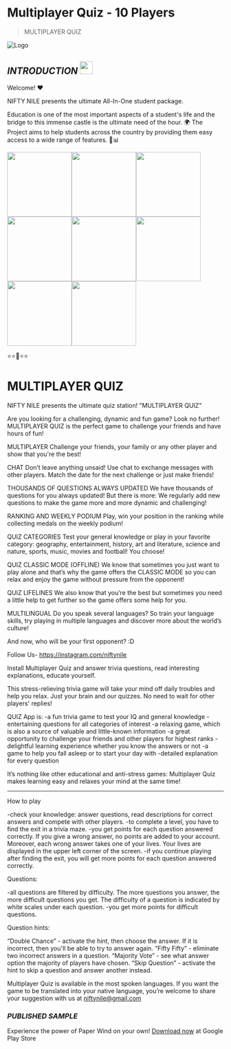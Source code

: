 # **Multiplayer Quiz - 10 Players**
> MULTIPLAYER QUIZ

![Logo](https://play-lh.googleusercontent.com/vynpc5CwqoQ8Zksyi8txZLDvNU2PtLJKc5lafwxGe8YPIWGblvzIs17dfTgWi4B6Yo3Y=s48-rw)

## ***INTRODUCTION***  <img src="https://raw.githubusercontent.com/MartinHeinz/MartinHeinz/master/wave.gif" width="30px">

Welcome! ❤

NIFTY NILE presents the ultimate All-In-One student package.

Education is one of the most important aspects of a student's life and the bridge to this immense castle is the ultimate need of the hour. 🌍
The Project aims to help students across the country by providing them easy access to a wide range of features. 📰📊

<img src="https://play-lh.googleusercontent.com/ZNy0anodnrLzItuyFPLVrfBtLC7PW7jjiY3PyUy3D9WN7vbfFJ_kD3jBO80Snq4iQA=w526-h296-rw" width="150px"><img src="https://play-lh.googleusercontent.com/0TGJKxgjct_21-xEY8dOinChMvFtllGrqdWToNonGEMkGQ6zsnCJnLshLw0tLHSb5Jk=w526-h296-rw" width="150px"><img src="https://play-lh.googleusercontent.com/vxNroenHbpVz_T1ajGkpIEDAMycReEx_TjVMJ7m_ni3beyxGB2xUYoFWm81Mn4-CcTRR=w526-h296-rw" width="150px"><img src="https://play-lh.googleusercontent.com/aR-uMI2FbQawGhD065Xu0PewoChVaizK-DxCJOfXzmffYC16K_Ss0e69wyzXNQMnXcio=w526-h296-rw" width="150px"><img src="https://play-lh.googleusercontent.com/1QKx9-dajiJ6qWcGKpl3m09CfXsZ9GkrnVK0CUppPWLj91e9I9vvUYJtaO63c4QdhnU=w526-h296-rw" width="150px"><img src="https://play-lh.googleusercontent.com/qpr7v5dR-F_foNA20205QKFEpuNzq7GEOw1yPCeZ2v0DTLKEVMU24sUu_DZu7Locew=w526-h296-rw" width="150px"><img src="https://play-lh.googleusercontent.com/AzhkTyad7-ZIH1hm9WFI2GBam0c3fkQoK0M2jJ8YAY3cbaC_BWTHyabmHN5zmsyzLQ=w526-h296-rw" width="150px"><img src="https://play-lh.googleusercontent.com/SNukclj8qwqbCt26X9iIIo3IZlyNT_Ww8TMb6Kl5mVd_XugeVy8fDQz8Q8CsdiKjrw=w526-h296-rw" width="150px">



⭐⭐🌟⭐⭐

# **MULTIPLAYER QUIZ**

NIFTY NILE presents the ultimate quiz station!
"MULTIPLAYER QUIZ"

Are you looking for a challenging, dynamic and fun game? Look no further! MULTIPLAYER QUIZ is the perfect game to challenge your friends and have hours of fun!

MULTIPLAYER
Challenge your friends, your family or any other player and show that you're the best!

CHAT
Don’t leave anything unsaid! Use chat to exchange messages with other players. Match the date for the next challenge or just make friends!

THOUSANDS OF QUESTIONS ALWAYS UPDATED
We have thousands of questions for you always updated! But there is more: We regularly add new questions to make the game more and more dynamic and challenging!

RANKING AND WEEKLY PODIUM
Play, win your position in the ranking while collecting medals on the weekly podium!

QUIZ CATEGORIES
Test your general knowledge or play in your favorite category: geography, entertainment, history, art and literature, science and nature, sports, music, movies and football! You choose!

QUIZ CLASSIC MODE (OFFLINE)
We know that sometimes you just want to play alone and that’s why the game offers the CLASSIC MODE so you can relax and enjoy the game without pressure from the opponent!

QUIZ LIFELINES
We also know that you’re the best but sometimes you need a little help to get further so the game offers some help for you.

MULTILINGUAL
Do you speak several languages? So train your language skills, try playing in multiple languages and discover more about the world’s culture!

And now, who will be your first opponent? :D

Follow Us-
https://instagram.com/niftynile


Install Multiplayer Quiz and answer trivia questions, read interesting explanations, educate yourself.

This stress-relieving trivia game will take your mind off daily troubles and help you relax.
Just your brain and our quizzes. No need to wait for other players' replies!


QUIZ App is:
-a fun trivia game to test your IQ and general knowledge
-entertaining questions for all categories of interest
-a relaxing game, which is also a source of valuable and little-known information
-a great opportunity to challenge your friends and other players for highest ranks
-delightful learning experience whether you know the answers or not
-a game to help you fall asleep or to start your day with
-detailed explanation for every question


It’s nothing like other educational and anti-stress games: Multiplayer Quiz makes learning easy and relaxes your mind at the same time!
*******************************
How to play

-check your knowledge: answer questions, read descriptions for correct answers and compete with other players.
-to complete a level, you have to find the exit in a trivia maze.
-you get points for each question answered correctly. If you give a wrong answer, no points are added to your account. Moreover, each wrong answer takes one of your lives. Your lives are displayed in the upper left corner of the screen.
-if you continue playing after finding the exit, you will get more points for each question answered correctly.

Questions:

-all questions are filtered by difficulty. The more questions you answer, the more difficult questions you get. The difficulty of a question is indicated by white scales under each question.
-you get more points for difficult questions.


Question hints:

“Double Chance” - activate the hint, then choose the answer. If it is incorrect, then you'll be able to try to answer again.
“Fifty Fifty” - eliminate two incorrect answers in a question.
“Majority Vote” - see what answer option the majority of players have chosen.
“Skip Question” - activate the hint to skip a question and answer another instead.


Multiplayer Quiz is available in the most spoken languages. If you want the game to be translated into your native language, you’re welcome to share your suggestion with us at niftynile@gmail.com

### ***PUBLISHED SAMPLE***
Experience the power of Paper Wind on your own!
[Download now](https://play.google.com/store/apps/details?id=com.nbird.multiplayerquiztrivia) at Google Play Store
